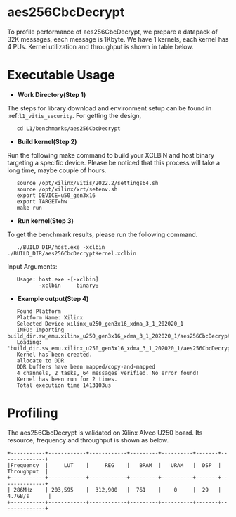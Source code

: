 aes256CbcDecrypt
=================

To profile performance of aes256CbcDecrypt, we prepare a datapack of 32K messages, each message is 1Kbyte.
We have 1 kernels, each kernel has 4 PUs.
Kernel utilization and throughput is shown in table below.

Executable Usage
================

* **Work Directory(Step 1)**

The steps for library download and environment setup can be found in :ref:`l1_vitis_security`. For getting the design,

```
   cd L1/benchmarks/aes256CbcDecrypt
```

* **Build kernel(Step 2)**

Run the following make command to build your XCLBIN and host binary targeting a specific device. Please be noticed that this process will take a long time, maybe couple of hours.

```
   source /opt/xilinx/Vitis/2022.2/settings64.sh
   source /opt/xilinx/xrt/setenv.sh
   export DEVICE=u50_gen3x16
   export TARGET=hw
   make run 
```

* **Run kernel(Step 3)**

To get the benchmark results, please run the following command.

```
   ./BUILD_DIR/host.exe -xclbin ./BUILD_DIR/aes256CbcDecryptKernel.xclbin
```

Input Arguments:

```
   Usage: host.exe -[-xclbin]
          -xclbin     binary;
```

* **Example output(Step 4)**

```
   Found Platform
   Platform Name: Xilinx
   Selected Device xilinx_u250_gen3x16_xdma_3_1_202020_1
   INFO: Importing build_dir.sw_emu.xilinx_u250_gen3x16_xdma_3_1_202020_1/aes256CbcDecryptKernel.xclbin
   Loading: 'build_dir.sw_emu.xilinx_u250_gen3x16_xdma_3_1_202020_1/aes256CbcDecryptKernel.xclbin'
   Kernel has been created.
   allocate to DDR
   DDR buffers have been mapped/copy-and-mapped
   4 channels, 2 tasks, 64 messages verified. No error found!
   Kernel has been run for 2 times.
   Total execution time 1413103us
```

Profiling 
=========

The aes256CbcDecrypt is validated on Xilinx Alveo U250 board. 
Its resource, frequency and throughput is shown as below.

    +-----------+------------+------------+---------+----------+-------+--------------+
    |Frequency  |     LUT    |     REG    |   BRAM  |   URAM   |  DSP  |  Throughput  |
    +-----------+------------+------------+---------+----------+-------+--------------+
    | 286MHz    | 203,595    |  312,900   |  761    |    0     |  29   | 4.7GB/s      |
    +-----------+------------+------------+---------+----------+-------+--------------+

